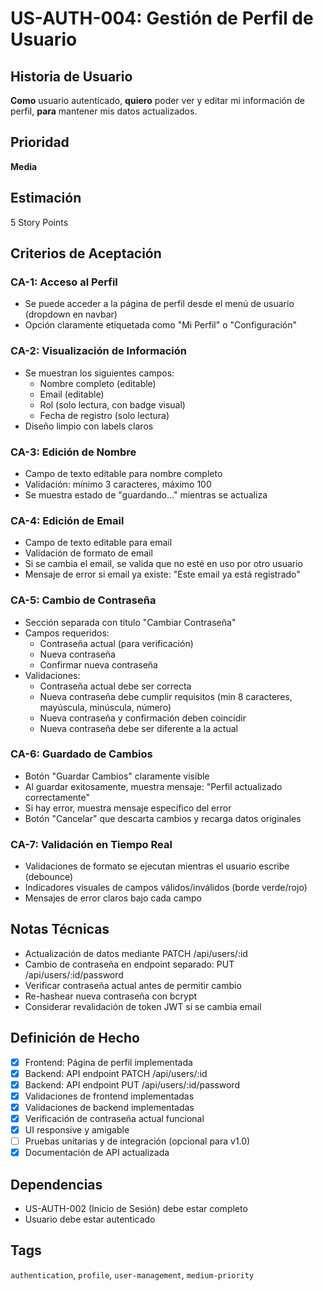 # US-AUTH-004: Gestión de Perfil de Usuario

## Historia de Usuario
**Como** usuario autenticado,
**quiero** poder ver y editar mi información de perfil,
**para** mantener mis datos actualizados.

## Prioridad
**Media**

## Estimación
5 Story Points

## Criterios de Aceptación

### CA-1: Acceso al Perfil
- Se puede acceder a la página de perfil desde el menú de usuario (dropdown en navbar)
- Opción claramente etiquetada como "Mi Perfil" o "Configuración"

### CA-2: Visualización de Información
- Se muestran los siguientes campos:
  - Nombre completo (editable)
  - Email (editable)
  - Rol (solo lectura, con badge visual)
  - Fecha de registro (solo lectura)
- Diseño limpio con labels claros

### CA-3: Edición de Nombre
- Campo de texto editable para nombre completo
- Validación: mínimo 3 caracteres, máximo 100
- Se muestra estado de "guardando..." mientras se actualiza

### CA-4: Edición de Email
- Campo de texto editable para email
- Validación de formato de email
- Si se cambia el email, se valida que no esté en uso por otro usuario
- Mensaje de error si email ya existe: "Este email ya está registrado"

### CA-5: Cambio de Contraseña
- Sección separada con título "Cambiar Contraseña"
- Campos requeridos:
  - Contraseña actual (para verificación)
  - Nueva contraseña
  - Confirmar nueva contraseña
- Validaciones:
  - Contraseña actual debe ser correcta
  - Nueva contraseña debe cumplir requisitos (min 8 caracteres, mayúscula, minúscula, número)
  - Nueva contraseña y confirmación deben coincidir
  - Nueva contraseña debe ser diferente a la actual

### CA-6: Guardado de Cambios
- Botón "Guardar Cambios" claramente visible
- Al guardar exitosamente, muestra mensaje: "Perfil actualizado correctamente"
- Si hay error, muestra mensaje específico del error
- Botón "Cancelar" que descarta cambios y recarga datos originales

### CA-7: Validación en Tiempo Real
- Validaciones de formato se ejecutan mientras el usuario escribe (debounce)
- Indicadores visuales de campos válidos/inválidos (borde verde/rojo)
- Mensajes de error claros bajo cada campo

## Notas Técnicas
- Actualización de datos mediante PATCH /api/users/:id
- Cambio de contraseña en endpoint separado: PUT /api/users/:id/password
- Verificar contraseña actual antes de permitir cambio
- Re-hashear nueva contraseña con bcrypt
- Considerar revalidación de token JWT si se cambia email

## Definición de Hecho
- [x] Frontend: Página de perfil implementada
- [x] Backend: API endpoint PATCH /api/users/:id
- [x] Backend: API endpoint PUT /api/users/:id/password
- [x] Validaciones de frontend implementadas
- [x] Validaciones de backend implementadas
- [x] Verificación de contraseña actual funcional
- [x] UI responsive y amigable
- [ ] Pruebas unitarias y de integración (opcional para v1.0)
- [x] Documentación de API actualizada

## Dependencias
- US-AUTH-002 (Inicio de Sesión) debe estar completo
- Usuario debe estar autenticado

## Tags
`authentication`, `profile`, `user-management`, `medium-priority`
